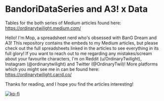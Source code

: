 # BandoriDataSeries and A3! x Data
Tables for the both series of Medium articles found here: https://ordinarytwilight.medium.com/

Hello! I'm Mop, a spreadsheet nerd who's obsessed with BanG Dream and A3! This repository contains the embeds to my Medium articles, but please check out the full spreadsheets linked in the articles to see everything in its full glory! If you want to reach out to me regarding any mistakes/scream about your favourite characters, I'm on Reddit (u/OrdinaryTwilight), Instagram (@ordinarytwilight) and Twitter (@OrdinaryTwil)! More platforms which you might see me in can be found here: https://ordinarytwilight.carrd.co/

Thanks for reading, and I hope you find the articles interesting!

[![ko-fi](https://ko-fi.com/img/githubbutton_sm.svg)](https://ko-fi.com/P5P65A4TG)
